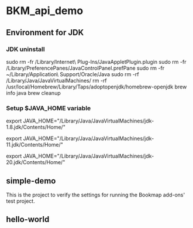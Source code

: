 # BKM_api_demo
## Environment for JDK

### JDK uninstall
sudo rm -fr /Library/Internet\ Plug-Ins/JavaAppletPlugin.plugin
sudo rm -fr /Library/PreferencePanes/JavaControlPanel.prefPane
sudo rm -fr ~/Library/Application\ Support/Oracle/Java
sudo rm -rf /Library/Java/JavaVirtualMachines/
rm -rf /usr/local/Homebrew/Library/Taps/adoptopenjdk/homebrew-openjdk
brew info java
brew cleanup

### Setup $JAVA_HOME variable

export JAVA_HOME="/Library/Java/JavaVirtualMachines/jdk-1.8.jdk/Contents/Home/"

export JAVA_HOME="/Library/Java/JavaVirtualMachines/jdk-11.jdk/Contents/Home/"

export JAVA_HOME="/Library/Java/JavaVirtualMachines/jdk-20.jdk/Contents/Home/"

## simple-demo
This is the project to verify the settings for running the Bookmap add-ons'
test project.

## hello-world